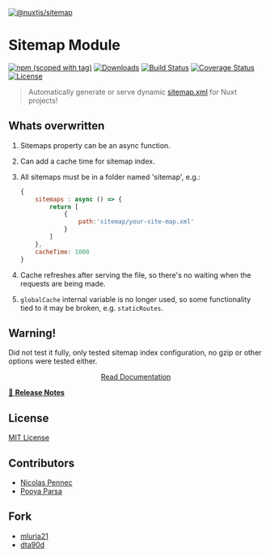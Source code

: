 


[![@nuxtjs/sitemap](docs/static/preview.png)](https://sitemap.nuxtjs.org)

# Sitemap Module

[![npm (scoped with tag)](https://img.shields.io/npm/v/@nuxtjs/sitemap/latest?style=flat-square)](https://npmjs.com/package/@nuxtjs/sitemap)
[![Downloads](https://img.shields.io/npm/dw/@nuxtjs/sitemap?style=flat-square)](https://npmjs.com/package/@nuxtjs/sitemap)
[![Build Status](https://img.shields.io/circleci/project/github/nuxt-community/sitemap-module?style=flat-square)](https://app.circleci.com/pipelines/github/nuxt-community/sitemap-module)
[![Coverage Status](https://img.shields.io/codecov/c/github/nuxt-community/sitemap-module?style=flat-square)](https://codecov.io/gh/nuxt-community/sitemap-module)
[![License](https://img.shields.io/npm/l/@nuxtjs/sitemap?style=flat-square)](http://standardjs.com)

> Automatically generate or serve dynamic [sitemap.xml](https://www.sitemaps.org/protocol.html) for Nuxt projects!

## Whats overwritten

1. Sitemaps property can be an async function.
2. Can add a cache time for sitemap index.
3. All sitemaps must be in a folder named 'sitemap', e.g.:

    ```js
    {
        sitemaps : async () => {
	        return [
		        {
			        path:'sitemap/your-site-map.xml'
		        }
	        ]
        },
        cacheTime: 1000
    }
    ```
4. Cache refreshes after serving the file, so there's no waiting when the requests are being made.
5. `globalCache` internal variable is no longer used, so some functionality tied to it may be broken, e.g. `staticRoutes`.

## Warning!
Did not test it fully, only tested sitemap index configuration, no gzip or other options were tested either.


<p align="center">
  <a href="https://sitemap.nuxtjs.org">Read Documentation</a>
</p>

[📖 **Release Notes**](./CHANGELOG.md)

## License

[MIT License](./LICENSE)

## Contributors

- [Nicolas Pennec](https://github.com/NicoPennec)
- [Pooya Parsa](https://github.com/pi0)

## Fork

- [mluria21](https://github.com/mluria21)
- [dta90d](https://github.com/dta90d)
